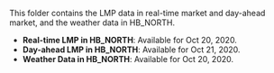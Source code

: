 This folder contains the LMP data in real-time market and day-ahead market, and the weather data in HB_NORTH. 

- **Real-time LMP in HB_NORTH**: Available for Oct 20, 2020.
- **Day-ahead LMP in HB_NORTH**: Available for Oct 21, 2020.
- **Weather Data in HB_NORTH**: Available for Oct 20, 2020.